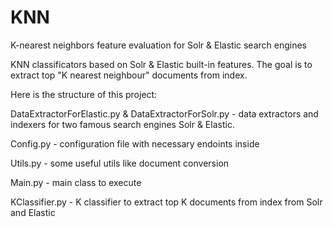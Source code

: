 # KNN
K-nearest neighbors feature evaluation for Solr &amp; Elastic search engines

KNN classificators based on Solr & Elastic built-in features. 
The goal is to extract top "K nearest neighbour" documents from index.

Here is the structure of this project:


DataExtractorForElastic.py & DataExtractorForSolr.py - data extractors and indexers for two famous search engines Solr & Elastic.

Config.py - configuration file with necessary endoints inside

Utils.py - some useful utils like document conversion

Main.py - main class to execute

KClassifier.py - K classifier to extract top K documents from index from Solr and Elastic

